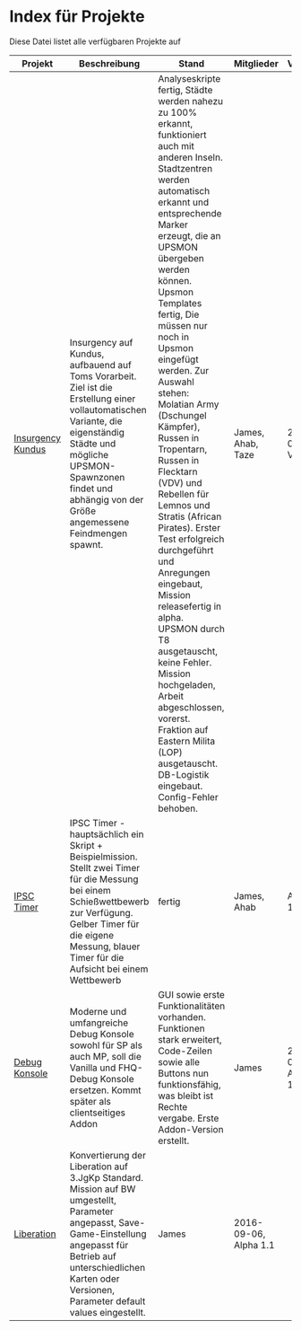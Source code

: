 # Index für Projekte
Diese Datei listet alle verfügbaren Projekte auf

|Projekt|Beschreibung|Stand|Mitglieder|Version|
|---|---|---|---|---|
|[Insurgency Kundus](https://github.com/Jamesadamar/3JGKP_Missionsbau/tree/master/Projekte/[J]Insurgency_Alpha06.Kunduz)| Insurgency auf Kundus, aufbauend auf Toms Vorarbeit. Ziel ist die Erstellung einer vollautomatischen Variante, die eigenständig Städte und mögliche UPSMON-Spawnzonen findet und abhängig von der Größe angemessene Feindmengen spawnt.| Analyseskripte fertig, Städte werden nahezu zu 100% erkannt, funktioniert auch mit anderen Inseln. Stadtzentren werden automatisch erkannt und entsprechende Marker erzeugt, die an UPSMON übergeben werden können. Upsmon Templates fertig, Die müssen nur noch in Upsmon eingefügt werden. Zur Auswahl stehen: Molatian Army (Dschungel Kämpfer), Russen in Tropentarn, Russen in Flecktarn (VDV) und Rebellen für Lemnos und Stratis (African Pirates). Erster Test erfolgreich durchgeführt und Anregungen eingebaut, Mission releasefertig in alpha. UPSMON durch T8 ausgetauscht, keine Fehler. Mission hochgeladen, Arbeit abgeschlossen, vorerst. Fraktion auf Eastern Milita (LOP) ausgetauscht. DB-Logistik eingebaut. Config-Fehler behoben. |James, Ahab, Taze| 2016-08-16, V0.6|
|[IPSC Timer](https://github.com/Jamesadamar/3JGKP_Missionsbau/tree/master/Projekte/%5BJ%2BA%5DIPSCTimer.VR)|IPSC Timer - hauptsächlich ein Skript + Beispielmission. Stellt zwei Timer für die Messung bei einem Schießwettbewerb zur Verfügung. Gelber Timer für die eigene Messung, blauer Timer für die Aufsicht bei einem Wettbewerb|fertig|James, Ahab| Alpha 1.1|
|[Debug Konsole](https://github.com/Jamesadamar/3JGKP_Missionsbau/tree/master/Projekte/[J]DebugConsole.Shapur_BAF)| Moderne und umfangreiche Debug Konsole sowohl für SP als auch MP, soll die Vanilla und FHQ-Debug Konsole ersetzen. Kommt später als clientseitiges Addon| GUI sowie erste Funktionalitäten vorhanden. Funktionen stark erweitert, Code-Zeilen sowie alle Buttons nun funktionsfähig, was bleibt ist Rechte vergabe. Erste Addon-Version erstellt. |James| 2016-05-22, Alpha 1.0.0|
|[Liberation](https://github.com/Jamesadamar/3JGKP_Missionsbau/tree/master/Projekte/%5BTaze%5DLiberation_BW_v1_1.Altis)| Konvertierung der Liberation auf 3.JgKp Standard. Mission auf BW umgestellt, Parameter angepasst, Save-Game-Einstellung angepasst für Betrieb auf unterschiedlichen Karten oder Versionen, Parameter default values eingestellt. |James| 2016-09-06, Alpha 1.1|
